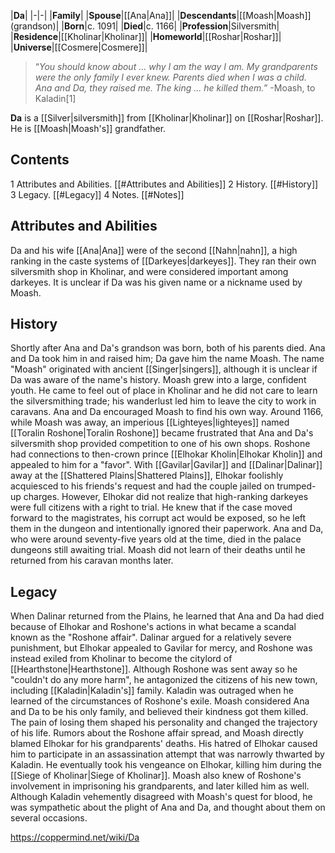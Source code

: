 |**Da**|
|-|-|
|**Family**|
|**Spouse**|[[Ana\|Ana]]|
|**Descendants**|[[Moash\|Moash]] (grandson)|
|**Born**|c. 1091|
|**Died**|c. 1166|
|**Profession**|Silversmith|
|**Residence**|[[Kholinar\|Kholinar]]|
|**Homeworld**|[[Roshar\|Roshar]]|
|**Universe**|[[Cosmere\|Cosmere]]|

>“*You should know about ... why I am the way I am. My grandparents were the only family I ever knew. Parents died when I was a child. Ana and Da, they raised me. The king ... he killed them.*”
\-Moash, to Kaladin[1]


**Da** is a [[Silver\|silversmith]] from [[Kholinar\|Kholinar]] on [[Roshar\|Roshar]]. He is [[Moash\|Moash's]] grandfather.

## Contents

1 Attributes and Abilities. [[#Attributes and Abilities]] 
2 History. [[#History]] 
3 Legacy. [[#Legacy]] 
4 Notes. [[#Notes]] 


## Attributes and Abilities
Da and his wife [[Ana\|Ana]] were of the second [[Nahn\|nahn]], a high ranking in the caste systems of [[Darkeyes\|darkeyes]]. They ran their own silversmith shop in Kholinar, and were considered important among darkeyes. It is unclear if Da was his given name or a nickname used by Moash.

## History
Shortly after Ana and Da's grandson was born, both of his parents died. Ana and Da took him in and raised him; Da gave him the name Moash. The name "Moash" originated with ancient [[Singer\|singers]], although it is unclear if Da was aware of the name's history. Moash grew into a large, confident youth. He came to feel out of place in Kholinar and he did not care to learn the silversmithing trade; his wanderlust led him to leave the city to work in caravans. Ana and Da encouraged Moash to find his own way.
Around 1166, while Moash was away, an imperious [[Lighteyes\|lighteyes]] named [[Toralin Roshone\|Toralin Roshone]] became frustrated that Ana and Da's silversmith shop provided competition to one of his own shops. Roshone had connections to then-crown prince [[Elhokar Kholin\|Elhokar Kholin]] and appealed to him for a "favor". With [[Gavilar\|Gavilar]] and [[Dalinar\|Dalinar]] away at the [[Shattered Plains\|Shattered Plains]], Elhokar foolishly acquiesced to his friends's request and had the couple jailed on trumped-up charges. However, Elhokar did not realize that high-ranking darkeyes were full citizens with a right to trial. He knew that if the case moved forward to the magistrates, his corrupt act would be exposed, so he left them in the dungeon and intentionally ignored their paperwork. Ana and Da, who were around seventy-five years old at the time, died in the palace dungeons still awaiting trial. Moash did not learn of their deaths until he returned from his caravan months later.

## Legacy
When Dalinar returned from the Plains, he learned that Ana and Da had died because of Elhokar and Roshone's actions in what became a scandal known as the "Roshone affair". Dalinar argued for a relatively severe punishment, but Elhokar appealed to Gavilar for mercy, and Roshone was instead exiled from Kholinar to become the citylord of [[Hearthstone\|Hearthstone]]. Although Roshone was sent away so he "couldn't do any more harm", he antagonized the citizens of his new town, including [[Kaladin\|Kaladin's]] family. Kaladin was outraged when he learned of the circumstances of Roshone's exile.
Moash considered Ana and Da to be his only family, and believed their kindness got them killed. The pain of losing them shaped his personality and changed the trajectory of his life. Rumors about the Roshone affair spread, and Moash directly blamed Elhokar for his grandparents' deaths. His hatred of Elhokar caused him to participate in an assassination attempt that was narrowly thwarted by Kaladin. He eventually took his vengeance on Elhokar, killing him during the [[Siege of Kholinar\|Siege of Kholinar]]. Moash also knew of Roshone's involvement in imprisoning his grandparents, and later killed him as well. Although Kaladin vehemently disagreed with Moash's quest for blood, he was sympathetic about the plight of Ana and Da, and thought about them on several occasions.



https://coppermind.net/wiki/Da